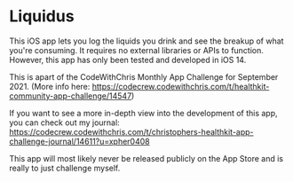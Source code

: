 # Liquidus

This iOS app lets you log the liquids you drink and see the breakup of what you're consuming. It requires no external libraries or APIs to function.
However, this app has only been tested and developed in iOS 14.

This is apart of the CodeWithChris Monthly App Challenge for September 2021.
(More info here: https://codecrew.codewithchris.com/t/healthkit-community-app-challenge/14547)

If you want to see a more in-depth view into the development of this app, you can check out my journal: 
https://codecrew.codewithchris.com/t/christophers-healthkit-app-challenge-journal/14611?u=xpher0408

This app will most likely never be released publicly on the App Store and is really to just challenge myself.
